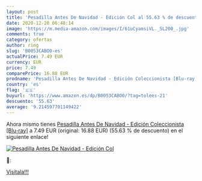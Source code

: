 ```yaml
---
layout: post
title: 'Pesadilla Antes De Navidad - Edición Col al 55.63 % de descuento'
date: 2020-12-20 06:48:14
image: 'https://m.media-amazon.com/images/I/61uCyamsiVL._SL200_.jpg'
comments: true
category: ofertas
author: ring
slug: 'B0053CABO0-es'
actualPrice: 7.49 EUR
currency: EUR
price: 7.49
comparePrice: 16.88 EUR
prodname: 'Pesadilla Antes De Navidad - Edición Coleccionista [Blu-ray]'
country: 'es'
flag: '🇪🇸'
buyurl: 'https://www.amazon.es/dp/B0053CABO0/?tag=tolees-21'
descuento: '55.63'
average: '9.214597701149422'
---
```


Ahora mismo tienes [Pesadilla Antes De Navidad - Edición Coleccionista [Blu-ray]](https://www.amazon.es/dp/B0053CABO0/?tag=tolees-21) a 7.49 EUR (original: 16.88 EUR) (55.63 %  de descuento) en el siguiente enlace!

[![Pesadilla Antes De Navidad - Edición Col](https://m.media-amazon.com/images/I/61uCyamsiVL._SL200_.jpg)](https://www.amazon.es/dp/B0053CABO0/?tag=tolees-21)

🔎:


[Visítala!!!](https://www.amazon.es/dp/B0053CABO0/?tag=tolees-21)
